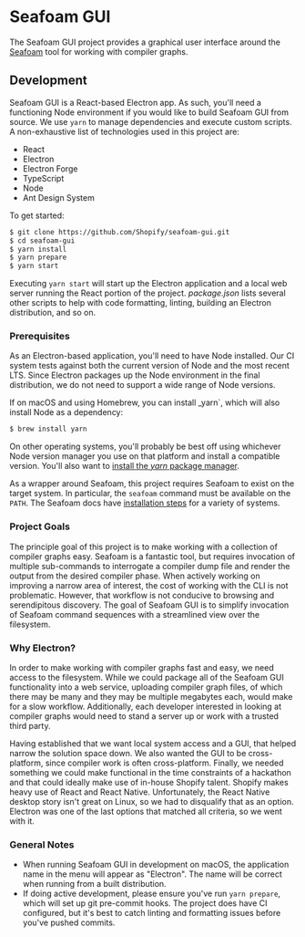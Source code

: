 
Seafoam GUI
===========

The Seafoam GUI project provides a graphical user interface around the [Seafoam](https://github.com/shopify/seafoam)
tool for working with compiler graphs.

Development
-----------

Seafoam GUI is a React-based Electron app. As such, you'll need a functioning Node environment if you would like to
build Seafoam GUI from source. We use `yarn` to manage dependencies and execute custom scripts. A non-exhaustive
list of technologies used in this project are:

* React
* Electron
* Electron Forge
* TypeScript
* Node
* Ant Design System

To get started:

```bash
$ git clone https://github.com/Shopify/seafoam-gui.git
$ cd seafoam-gui
$ yarn install
$ yarn prepare
$ yarn start
```

Executing `yarn start` will start up the Electron application and a local web server running the React portion of the
project. _package.json_ lists several other scripts to help with code formatting, linting, building an Electron
distribution, and so on.

### Prerequisites

As an Electron-based application, you'll need to have Node installed. Our CI system tests against both the current
version of Node and the most recent LTS. Since Electron packages up the Node environment in the final distribution, we
do not need to support a wide range of Node versions.

If on macOS and using Homebrew, you can install _yarn`, which will also install Node as a dependency:

```bash
$ brew install yarn
```

On other operating systems, you'll probably be best off using whichever Node version manager you use on that platform
and install a compatible version. You'll also want to [install the _yarn_ package manager](https://yarnpkg.com/getting-started/install).

As a wrapper around Seafoam, this project requires Seafoam to exist on the target system. In particular, the `seafoam`
command must be available on the `PATH`. The Seafoam docs have [installation steps](https://github.com/shopify/seafoam#installation)
for a variety of systems.

### Project Goals

The principle goal of this project is to make working with a collection of compiler graphs easy. Seafoam is a fantastic
tool, but requires invocation of multiple sub-commands to interrogate a compiler dump file and render the output from
the desired compiler phase. When actively working on improving a narrow area of interest, the cost of working with the
CLI is not problematic. However, that workflow is not conducive to browsing and serendipitous discovery. The goal of
Seafoam GUI is to simplify invocation of Seafoam command sequences with a streamlined view over the filesystem.

### Why Electron?

In order to make working with compiler graphs fast and easy, we need access to the filesystem. While we could package
all of the Seafoam GUI functionality into a web service, uploading compiler graph files, of which there may be many and
they may be multiple megabytes each, would make for a slow workflow. Additionally, each developer interested in looking
at compiler graphs would need to stand a server up or work with a trusted third party.

Having established that we want local system access and a GUI, that helped narrow the solution space down. We also wanted
the GUI to be cross-platform, since compiler work is often cross-platform. Finally, we needed something we could make
functional in the time constraints of a hackathon and that could ideally make use of in-house Shopify talent. Shopify
makes heavy use of React and React Native. Unfortunately, the React Native desktop story isn't great on Linux, so we
had to disqualify that as an option. Electron was one of the last options that matched all criteria, so we went with it.

### General Notes

* When running Seafoam GUI in development on macOS, the application name in the menu will appear as "Electron". The name
will be correct when running from a built distribution.
* If doing active development, please ensure you've run `yarn prepare`, which will set up git pre-commit hooks. The
project does have CI configured, but it's best to catch linting and formatting issues before you've pushed commits.

